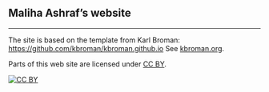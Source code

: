 ## Maliha Ashraf&rsquo;s website


---

The site is based on the template from Karl Broman:
https://github.com/kbroman/kbroman.github.io
See [kbroman.org](https://kbroman.org).


Parts of this web site are licensed under
[CC BY](https://creativecommons.org/licenses/by/3.0/).

[![CC BY](https://i.creativecommons.org/l/by/3.0/88x31.png)](https://creativecommons.org/licenses/by/3.0/)
